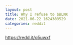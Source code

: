 ```yaml
--- 
layout: post 
title: Why I refuse to $BLNK 
date: 2021-06-22 1624389529 
categories: reddit 
--- 
```

https://redd.it/o5uwxf